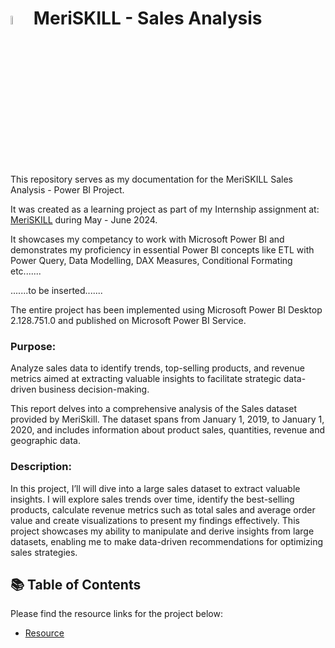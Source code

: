 # <img src="https://media.licdn.com/dms/image/D4D0BAQFONtccW6kb_Q/company-logo_200_200/0/1692808405632?e=2147483647&v=beta&t=5-c1hlCyZ6eWKCDV5g9-B9tiZcc9GRE2MkQVg-vCmv8" width="6%" height="6%"> MeriSKILL - Sales Analysis
This repository serves as my documentation for the MeriSKILL Sales Analysis - Power BI Project.

It was created as a learning project as part of my Internship assignment at: [MeriSKILL](https://sites.google.com/view/meriskill/home) during May - June 2024.

It showcases my competancy to work with Microsoft Power BI and demonstrates my proficiency in essential Power BI concepts like ETL with Power Query, Data Modelling, DAX Measures, Conditional Formating etc.......

.......to be inserted.......

The entire project has been implemented using Microsoft Power BI Desktop 2.128.751.0 and published on Microsoft Power BI Service.

### Purpose:
Analyze sales data to identify trends, top-selling products, and revenue metrics aimed at extracting valuable insights to facilitate strategic data-driven business decision-making.

This report delves into a comprehensive analysis of the Sales dataset provided by MeriSkill. The dataset spans from January 1, 2019, to January 1, 2020, and includes information about product sales, quantities, revenue and geographic data.

### Description:
In this project, I’ll will dive into a large sales dataset to extract valuable insights. I will explore sales trends over time, identify the best-selling products, calculate revenue metrics such as total sales and average order value and create visualizations to present my findings effectively. This project showcases my ability to manipulate and derive insights from large datasets, enabling me to make data-driven recommendations for optimizing sales strategies.

## 📚 Table of Contents
Please find the resource links for the project below:
- [Resource](https://github.com/5ifar/)
